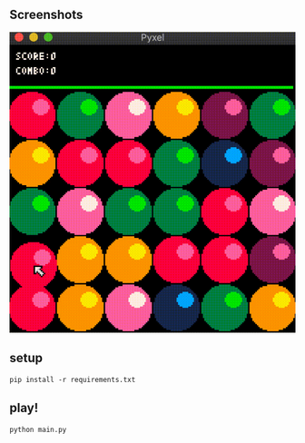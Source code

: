 ## Screenshots
![ss](./screenshots/play.gif)

## setup

```
pip install -r requirements.txt
```

## play!

```
python main.py
```
